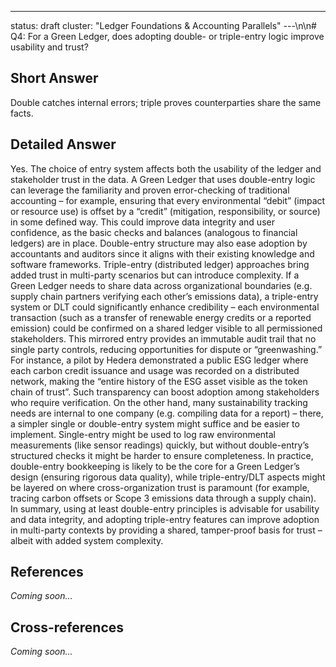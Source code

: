 ---
status: draft
cluster: "Ledger Foundations & Accounting Parallels"
---\n\n# Q4: For a Green Ledger, does adopting double- or triple-entry logic improve usability and trust?

## Short Answer

Double catches internal errors; triple proves counterparties share the same facts.

## Detailed Answer

Yes. The choice of entry system affects both the usability of the ledger and stakeholder trust in the data. A Green Ledger that uses double-entry logic can leverage the familiarity and proven error-checking of traditional accounting – for example, ensuring that every environmental “debit” (impact or resource use) is offset by a “credit” (mitigation, responsibility, or source) in some defined way. This could improve data integrity and user confidence, as the basic checks and balances (analogous to financial ledgers) are in place. Double-entry structure may also ease adoption by accountants and auditors since it aligns with their existing knowledge and software frameworks.
Triple-entry (distributed ledger) approaches bring added trust in multi-party scenarios but can introduce complexity. If a Green Ledger needs to share data across organizational boundaries (e.g. supply chain partners verifying each other’s emissions data), a triple-entry system or DLT could significantly enhance credibility – each environmental transaction (such as a transfer of renewable energy credits or a reported emission) could be confirmed on a shared ledger visible to all permissioned stakeholders. This mirrored entry provides an immutable audit trail that no single party controls, reducing opportunities for dispute or “greenwashing.” For instance, a pilot by Hedera demonstrated a public ESG ledger where each carbon credit issuance and usage was recorded on a distributed network, making the “entire history of the ESG asset visible as the token chain of trust”. Such transparency can boost adoption among stakeholders who require verification.
On the other hand, many sustainability tracking needs are internal to one company (e.g. compiling data for a report) – there, a simpler single or double-entry system might suffice and be easier to implement. Single-entry might be used to log raw environmental measurements (like sensor readings) quickly, but without double-entry’s structured checks it might be harder to ensure completeness. In practice, double-entry bookkeeping is likely to be the core for a Green Ledger’s design (ensuring rigorous data quality), while triple-entry/DLT aspects might be layered on where cross-organization trust is paramount (for example, tracing carbon offsets or Scope 3 emissions data through a supply chain). In summary, using at least double-entry principles is advisable for usability and data integrity, and adopting triple-entry features can improve adoption in multi-party contexts by providing a shared, tamper-proof basis for trust – albeit with added system complexity.

## References

*Coming soon...*

## Cross-references

*Coming soon...*